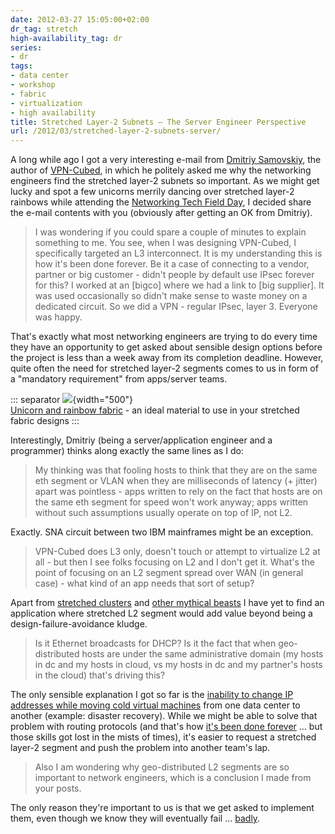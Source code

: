 ```yaml
---
date: 2012-03-27 15:05:00+02:00
dr_tag: stretch
high-availability_tag: dr
series:
- dr
tags:
- data center
- workshop
- fabric
- virtualization
- high availability
title: Stretched Layer-2 Subnets – The Server Engineer Perspective
url: /2012/03/stretched-layer-2-subnets-server/
---
```

A long while ago I got a very interesting e-mail from [Dmitriy Samovskiy](http://www.somic.org/), the author of [VPN-Cubed](http://www.cohesiveft.com/vpncubed), in which he politely asked me why the networking engineers find the stretched layer-2 subnets so important. As we might get lucky and spot a few unicorns merrily dancing over stretched layer-2 rainbows while attending the [Networking Tech Field Day](http://techfieldday.com/2012/nfd3/), I decided share the e-mail contents with you (obviously after getting an OK from Dmitriy).
<!--more-->
> I was wondering if you could spare a couple of minutes to explain something to me. You see, when I was designing VPN-Cubed, I specifically targeted an L3 interconnect. It is my understanding this is how it\'s been done forever. Be it a case of connecting to a vendor, partner or big customer - didn\'t people by default use IPsec forever for this? I worked at an \[bigco\] where we had a link to \[big supplier\]. It was used occasionally so didn\'t make sense to waste money on a dedicated circuit. So we did a VPN - regular IPsec, layer 3. Everyone was happy.

That's exactly what most networking engineers are trying to do every time they have an opportunity to get asked about sensible design options before the project is less than a week away from its completion deadline. However, quite often the need for stretched layer-2 segments comes to us in form of a "mandatory requirement" from apps/server teams.

::: separator
![](http://www.ancientlight.info/products/images_robes/unicorn_rainbow_fabric.jpg){width="500"}\
[Unicorn and rainbow fabric](http://www.ancientlight.info/products/robes-children.html) - an ideal material to use in your stretched fabric designs
:::

Interestingly, Dmitriy (being a server/application engineer and a programmer) thinks along exactly the same lines as I do:

> My thinking was that fooling hosts to think that they are on the same eth segment or VLAN when they are milliseconds of latency (+ jitter) apart was pointless - apps written to rely on the fact that hosts are on the same eth segment for speed won\'t work anyway; apps written without such assumptions usually operate on top of IP, not L2.

Exactly. SNA circuit between two IBM mainframes might be an exception.

> VPN-Cubed does L3 only, doesn\'t touch or attempt to virtualize L2 at all - but then I see folks focusing on L2 and I don\'t get it. What\'s the point of focusing on an L2 segment spread over WAN (in general case) - what kind of an app needs that sort of setup?

Apart from [stretched clusters](/2011/06/stretched-clusters-almost-as-good-as/) and [other mythical beasts](/2011/11/busting-layer-2-data-center/) I have yet to find an application where stretched L2 segment would add value beyond being a design-failure-avoidance kludge.

> Is it Ethernet broadcasts for DHCP? Is it the fact that when geo-distributed hosts are under the same administrative domain (my hosts in dc and my hosts in cloud, vs my hosts in dc and my partner\'s hosts in the cloud) that\'s driving this?

The only sensible explanation I got so far is the [inability to change IP addresses while moving cold virtual machines](/2012/01/ip-renumbering-in-disaster-avoidance/) from one data center to another (example: disaster recovery). While we might be able to solve that problem with routing protocols (and that's how [it's been done forever](http://www-03.ibm.com/support/techdocs/atsmastr.nsf/WebIndex/PRS1708) \... but those skills got lost in the mists of times), it's easier to request a stretched layer-2 segment and push the problem into another team's lap.

> Also I am wondering why geo-distributed L2 segments are so important to network engineers, which is a conclusion I made from your posts.

The only reason they're important to us is that we get asked to implement them, even though we know they will eventually fail \... [badly](/2011/12/large-scale-l2-dci-true-story/).
